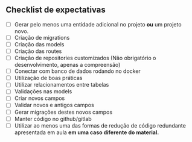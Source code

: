 ## Checklist de expectativas

- [ ]  Gerar pelo menos uma entidade adicional no projeto **ou** um projeto novo.
- [ ]  Criação de migrations
- [ ]  Criação das models
- [ ]  Criação das routes
- [ ]  Criação de repositories customizados (Não obrigatório o desenvolvimento, apenas a compreensão)
- [ ]  Conectar com banco de dados rodando no docker
- [ ]  Utilização de boas práticas
- [ ]  Utilizar relacionamentos entre tabelas
- [ ]  Validações nas models
- [ ]  Criar novos campos
- [ ]  Validar novos e antigos campos
- [ ]  Gerar migrações destes novos campos
- [ ]  Manter código no github/gitlab
- [ ]  Utilizar ao menos uma das formas de redução de código redundante apresentada em aula **em uma caso diferente do material.**